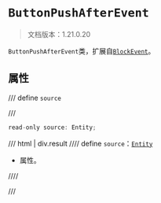 # `ButtonPushAfterEvent`

> 文档版本：1.21.0.20

`ButtonPushAfterEvent`类，扩展自[`BlockEvent`](./blockevent.md)。

## 属性

/// define
`source`


///

```js
read-only source: Entity;
```

/// html | div.result
//// define
`source`：[`Entity`](./entity.md)

- 属性。


////

///

